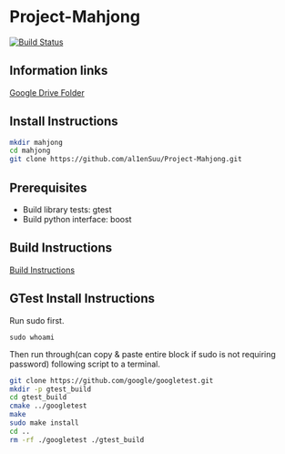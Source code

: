 # Project-Mahjong

[![Build Status](https://travis-ci.com/al1enSuu/Project-Mahjong.svg?token=4by9Ez4yfBLSeZfufxzo&branch=master)](https://travis-ci.com/al1enSuu/Project-Mahjong)

## Information links
[Google Drive Folder](https://drive.google.com/open?id=0B0f599yzLN08TDNKWkhPMEh0dHM)

## Install Instructions
```bash
mkdir mahjong
cd mahjong
git clone https://github.com/al1enSuu/Project-Mahjong.git
```

## Prerequisites
* Build library tests: gtest
* Build python interface: boost

## Build Instructions
[Build Instructions](https://github.com/al1enSuu/Project-Mahjong/wiki/Compile-Instructions)

## GTest Install Instructions
Run sudo first.
```
sudo whoami
```

Then run through(can copy & paste entire block if sudo is not requiring password) following script to a terminal.
```bash
git clone https://github.com/google/googletest.git
mkdir -p gtest_build
cd gtest_build
cmake ../googletest
make
sudo make install
cd ..
rm -rf ./googletest ./gtest_build

```
